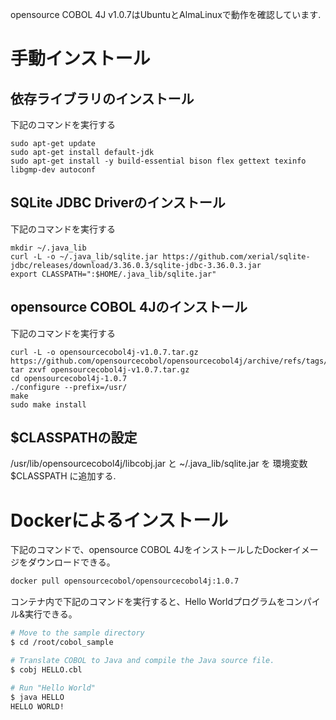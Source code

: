 opensource COBOL 4J v1.0.7はUbuntuとAlmaLinuxで動作を確認しています.  

# 手動インストール

## 依存ライブラリのインストール

下記のコマンドを実行する

```
sudo apt-get update
sudo apt-get install default-jdk
sudo apt-get install -y build-essential bison flex gettext texinfo libgmp-dev autoconf
```

## SQLite JDBC Driverのインストール

下記のコマンドを実行する
```
mkdir ~/.java_lib
curl -L -o ~/.java_lib/sqlite.jar https://github.com/xerial/sqlite-jdbc/releases/download/3.36.0.3/sqlite-jdbc-3.36.0.3.jar
export CLASSPATH=":$HOME/.java_lib/sqlite.jar"
```

## opensource COBOL 4Jのインストール

下記のコマンドを実行する

```
curl -L -o opensourcecobol4j-v1.0.7.tar.gz https://github.com/opensourcecobol/opensourcecobol4j/archive/refs/tags/v1.0.7.tar.gz
tar zxvf opensourcecobol4j-v1.0.7.tar.gz
cd opensourcecobol4j-1.0.7
./configure --prefix=/usr/
make
sudo make install
```

## $CLASSPATHの設定

/usr/lib/opensourcecobol4j/libcobj.jar と ~/.java_lib/sqlite.jar を 環境変数$CLASSPATH に追加する.

# Dockerによるインストール

下記のコマンドで、opensource COBOL 4JをインストールしたDockerイメージをダウンロードできる。

```bash
docker pull opensourcecobol/opensourcecobol4j:1.0.7
```

コンテナ内で下記のコマンドを実行すると、Hello Worldプログラムをコンパイル&実行できる。

``` bash
# Move to the sample directory
$ cd /root/cobol_sample

# Translate COBOL to Java and compile the Java source file.
$ cobj HELLO.cbl

# Run "Hello World"
$ java HELLO
HELLO WORLD!
```